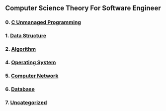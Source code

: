 ## Computer Science Theory For Software Engineer

### 0. [C Unmanaged Programming](https://github.com/amamov/cs001/tree/main/)

### 1. [Data Structure](https://github.com/amamov/Computer-Science/tree/main/1%20Algorithm)

### 2. [Algorithm](https://github.com/amamov/cs001/tree/main/2%20Computer%20System)

### 4. [Operating System](https://github.com/amamov/cs001/tree/main/3%20Database)

### 5. [Computer Network](https://github.com/amamov/cs001/tree/main/4%20Network)

### 6. [Database](https://github.com/amamov/cs001/tree/main/5%20GIT)

### 7. [Uncategorized](https://github.com/amamov/cs001/tree/main/5%20GIT)
